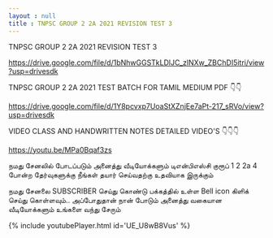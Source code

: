 ```yaml
---
layout : null
title : TNPSC GROUP 2 2A 2021 REVISION TEST 3
---
```


TNPSC GROUP 2 2A 2021 REVISION TEST 3

https://drive.google.com/file/d/1bNhwGGSTkLDlJC_zlNXw_ZBChDI5itri/view?usp=drivesdk


TNPSC GROUP 2 2A 2021 TEST BATCH FOR TAMIL MEDIUM PDF 👇👇

https://drive.google.com/file/d/1Y8pcvxp7UoaStXZnjEe7aPt-217_sRVo/view?usp=drivesdk

VIDEO CLASS AND HANDWRITTEN NOTES DETAILED VIDEO'S 👇👇👇

https://youtu.be/MPa0Bqaf3zs

நமது சேனலில் போடப்படும் அனைத்து வீடியோக்களும் டிஎன்பிஎஸ்சி குரூப் 1 2 2a 4 போன்ற தேர்வுகளுக்கு நீங்கள் தயார் செய்வதற்கு உதவியாக இருக்கும்

நமது சேனலை SUBSCRIBER செய்து கொண்டு பக்கத்தில் உள்ள Bell icon கிளிக் செய்து கொள்ளவும்.. அப்போதுதான் நான் போடும் அனைத்து வகையான வீடியோக்களும் உங்களை வந்து சேரும்



{% include youtubePlayer.html id='UE_U8wB8Vus' %}

